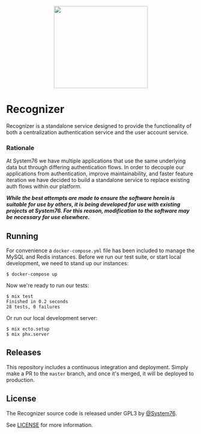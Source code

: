 <p align="center">
  <img width="250" height="219" src="https://user-images.githubusercontent.com/73386/71603660-25697100-2b1b-11ea-8b04-dad3b0b7bae5.png">
</p>

# Recognizer

Recognizer is a standalone service designed to provide the functionality of both a centralization authentication service
and the user account service.

### Rationale

At System76 we have multiple applications that use the same underlying data but through differing authentication flows.
In order to decouple our applications from authentication, improve maintainability, and faster feature iteration we have
decided to build a standalone service to replace existing auth flows within our platform.

**_While the best attempts are made to ensure the software herein is suitable for use by others, it is being developed
for use with existing projects at System76. For this reason, modification to the software may be necessary for use
elsewhere._**

## Running

For convenience a `docker-compose.yml` file has been included to manage the MySQL and Redis instances. Before we run
our test suite, or start local development, we need to stand up our instances:

```shell
$ docker-compose up
```

Now we're ready to run our tests:

```shell
$ mix test
Finished in 0.2 seconds
28 tests, 0 failures
```

Or run our local development server:

```shell
$ mix ecto.setup
$ mix phx.server
```

## Releases

This repository includes a continuous integration and deployment. Simply make a PR to the `master` branch, and once it's
merged, it will be deployed to production.

## License

The Recognizer source code is released under GPL3 by [@System76](https://github.com/system76).

See [LICENSE](https://github.com/doomspork/recognizer/blob/master/LICENSE) for more information.
